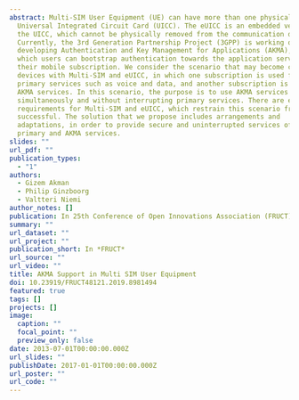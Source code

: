 ```yaml
---
abstract: Multi-SIM User Equipment (UE) can have more than one physical slot for
  Universal Integrated Circuit Card (UICC). The eUICC is an embedded version of
  the UICC, which cannot be physically removed from the communication device.
  Currently, the 3rd Generation Partnership Project (3GPP) is working on
  developing Authentication and Key Management for Applications (AKMA), with
  which users can bootstrap authentication towards the application server from
  their mobile subscription. We consider the scenario that may become common in
  devices with Multi-SIM and eUICC, in which one subscription is used for
  primary services such as voice and data, and another subscription is used for
  AKMA services. In this scenario, the purpose is to use AKMA services
  simultaneously and without interrupting primary services. There are existing
  requirements for Multi-SIM and eUICC, which restrain this scenario from being
  successful. The solution that we propose includes arrangements and
  adaptations, in order to provide secure and uninterrupted services of both
  primary and AKMA services.
slides: ""
url_pdf: ""
publication_types:
  - "1"
authors:
  - Gizem Akman
  - Philip Ginzboorg
  - Valtteri Niemi
author_notes: []
publication: In 25th Conference of Open Innovations Association (FRUCT)
summary: ""
url_dataset: ""
url_project: ""
publication_short: In *FRUCT*
url_source: ""
url_video: ""
title: AKMA Support in Multi SIM User Equipment
doi: 10.23919/FRUCT48121.2019.8981494
featured: true
tags: []
projects: []
image:
  caption: ""
  focal_point: ""
  preview_only: false
date: 2013-07-01T00:00:00.000Z
url_slides: ""
publishDate: 2017-01-01T00:00:00.000Z
url_poster: ""
url_code: ""
---
```

